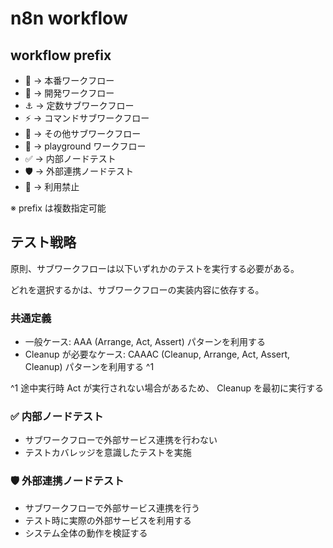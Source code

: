 # n8n workflow

## workflow prefix

- 🚀 -> 本番ワークフロー
- 🚧 -> 開発ワークフロー
- ⚓️ -> 定数サブワークフロー
- ⚡️ -> コマンドサブワークフロー
- 🧩 -> その他サブワークフロー
- 🎠 -> playground ワークフロー
- ✅ -> 内部ノードテスト
- 🛡️ -> 外部連携ノードテスト
- 🚫 -> 利用禁止

※ prefix は複数指定可能

## テスト戦略

原則、サブワークフローは以下いずれかのテストを実行する必要がある。

どれを選択するかは、サブワークフローの実装内容に依存する。

### 共通定義

- 一般ケース: AAA (Arrange, Act, Assert) パターンを利用する
- Cleanup が必要なケース: CAAAC (Cleanup, Arrange, Act, Assert, Cleanup) パターンを利用する ^1

^1 途中実行時 Act が実行されない場合があるため、 Cleanup を最初に実行する

### ✅ 内部ノードテスト

- サブワークフローで外部サービス連携を行わない
- テストカバレッジを意識したテストを実施

### 🛡️ 外部連携ノードテスト

- サブワークフローで外部サービス連携を行う
- テスト時に実際の外部サービスを利用する
- システム全体の動作を検証する
